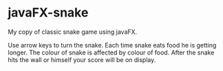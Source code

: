 # javaFX-snake
My copy of classic snake game using javaFX.

Use arrow keys to turn the snake. Each time snake eats food he is getting longer. 
The colour of snake is affected by colour of food. 
After the snake hits the wall or himself your score will be on display.
